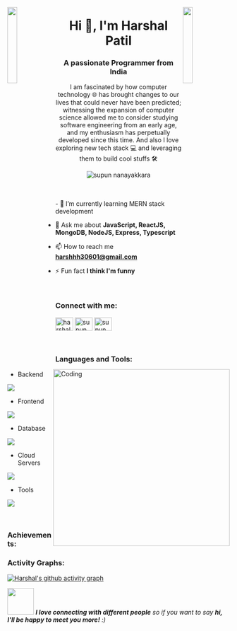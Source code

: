 <img align="left" src="https://user-images.githubusercontent.com/65187002/144930161-2f783401-8d27-4fdf-a2f7-cc0ba32f1f1f.gif" width="21%" style="display:inline;"><img align="right" src="https://user-images.githubusercontent.com/65187002/144930161-2f783401-8d27-4fdf-a2f7-cc0ba32f1f1f.gif" width="21%" style="display:inline;">

<h1 align="center">Hi 👋, I'm Harshal Patil</h1>
<h3 align="center">A passionate Programmer from India</h3>
<p align="center">I am fascinated by how computer technology 🌐 has brought changes to our lives that could never have been predicted; witnessing the expansion of computer science allowed me to consider studying software engineering from an early age, and my enthusiasm has perpetually developed since this time. And also I love exploring new tech stack 💻 and leveraging them to build cool stuffs 🛠️</p>
<p align="center"> 
 <img src="https://komarev.com/ghpvc/?username=harshal150&label=Profile%20views&color=0e75b6&style=flat" alt="supun nanayakkara" /> 
<!--  <img src="https://img.shields.io/badge/Languages-Python | Java | PHP | Typescript | Node | React -green.svg" alt="supun nanayakkara's languages" /> -->
<!--  <img alt="Profile followers" src="https://img.shields.io/github/followers/harshal150"> -->
</p>

<img align="right" alt="Coding" width="400" src="https://user-images.githubusercontent.com/74038190/229223263-cf2e4b07-2615-4f87-9c38-e37600f8381a.gif">
<br><br>
<!---
- 🔭 I’m currently working on **UA IT(JKH IT)**
--->
- 🌱 I’m currently learning MERN stack development
<!---
- 👨‍💻 All of my projects are available at [supun's workspace](http://supun.traditionalme.life)
--->

- 💬 Ask me about **JavaScript, ReactJS, MongoDB, NodeJS, Express, Typescript**

- 📫 How to reach me **harshhh30601@gmail.com**
<!---
- 📄 Know about my experiences [my experiences](http://supun.traditionalme.life/#resume)
--->
- ⚡ Fun fact **I think I'm funny**

<br>
<h3 align="left">Connect with me:</h3>
<p align="left">
<a href="https://linkedin.com/in/harshal-patil-9b69b825a" target="blank"><img align="center" src="https://raw.githubusercontent.com/rahuldkjain/github-profile-readme-generator/master/src/images/icons/Social/linked-in-alt.svg" alt="harshal Patil" height="30" width="40" /></a>
<!---
 <a href="https://stackoverflow.com/users/9565088/supun-nanayakkara" target="blank"><img align="center" src="https://raw.githubusercontent.com/rahuldkjain/github-profile-readme-generator/master/src/images/icons/Social/stack-overflow.svg" alt="supun-nanayakkara" height="30" width="40" /></a>
 <a href="https://fb.com/harshalpatil" target="blank"><img align="center" src="https://raw.githubusercontent.com/rahuldkjain/github-profile-readme-generator/master/src/images/icons/Social/facebook.svg" alt="supun.nanayakkaraii" height="30" width="40" /></a>
--->
<a href="https://instagram.com/heyy.harshhh" target="blank"><img align="center" src="https://raw.githubusercontent.com/rahuldkjain/github-profile-readme-generator/master/src/images/icons/Social/instagram.svg" alt="supun___lk" height="30" width="40" /></a>
<a href="https://twitter/Heyy__harshhh" target="blank"><img align="center" src="https://raw.githubusercontent.com/rahuldkjain/github-profile-readme-generator/master/src/images/icons/Social/twitter.svg" alt="supun___lk" height="30" width="40" /></a>
<!---
<a href="https://www.youtube.com/@supunnanayakkara" target="blank"><img align="center" src="https://raw.githubusercontent.com/rahuldkjain/github-profile-readme-generator/master/src/images/icons/Social/youtube.svg" alt="supun nanayakkara" height="30" width="40" /></a>
--->
</p>
<br>
<h3 align="left">Languages and Tools:</h3>

- Backend
<p align="left">
  <a href="https://skillicons.dev">
    <img src="https://skillicons.dev/icons?i=java,python,express,nodejs" />
  </a>
</p>

- Frontend
<p align="left">
  <a href="https://skillicons.dev">
    <img src="https://skillicons.dev/icons?i=js,react,ts,redux,tailwind,materialui,bootstrap,css,html" />
  </a>
</p>

- Database
<p align="left">
  <a href="https://skillicons.dev">
    <img src="https://skillicons.dev/icons?i=mongodb,mysql,postgresql" />
  </a>
</p>

- Cloud Servers
<p align="left">
  <a href="https://skillicons.dev">
    <img src="https://skillicons.dev/icons?i=azure,firebase,cloudinary" />
  </a>
</p>

- Tools
<p align="left">
  <a href="https://skillicons.dev">
    <img src="https://skillicons.dev/icons?i=git,github,vscode,postman,eclipse" />
  </a>
</p>

<br/>

<h3 align="left">Achievements:</h3>
<!---
[![An image of @harshal150's Holopin badges, which is a link to view their full Holopin profile](https://holopin.me/harshal150)](https://holopin.io/@harshal150)
<br><br><br>
--->
<h3 align="left">Activity Graphs:</h3>

[![Harshal's github activity graph](https://github-readme-activity-graph.vercel.app/graph?username=harshal150&bg_color=000000&color=ff0000&line=ffffff&point=ff0000&area=true&hide_border=true)](https://github.com/ashutosh00710/github-readme-activity-graph)
<br>

<img src="https://media.giphy.com/media/LnQjpWaON8nhr21vNW/giphy.gif" width="60"> <em><b>I love connecting with different people</b> so if you want to say <b>hi, I'll be happy to meet you more!</b> :)</em>
<!---
<br>
<p align="right" > Created with 🧡 by <a href="http://supun.traditionalme.life">Harshal Patil</a></p>
--->
